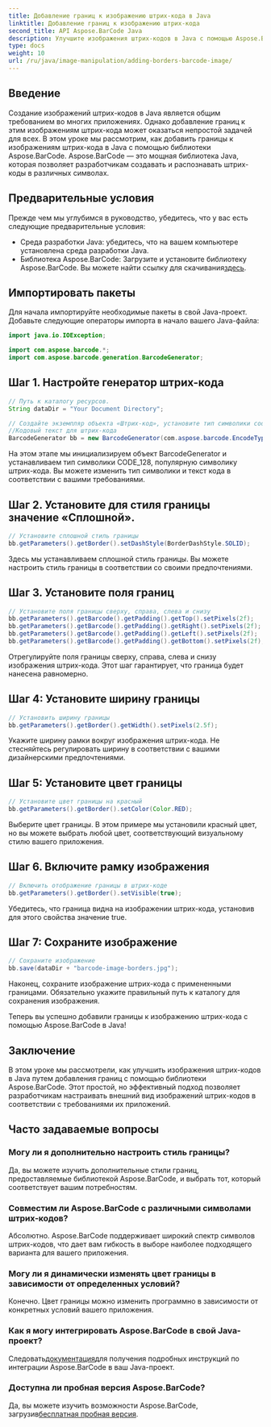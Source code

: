 ```yaml
---
title: Добавление границ к изображению штрих-кода в Java
linktitle: Добавление границ к изображению штрих-кода
second_title: API Aspose.BarCode Java
description: Улучшите изображения штрих-кодов в Java с помощью Aspose.BarCode, добавив настраиваемые границы. Следуйте этому пошаговому руководству, чтобы создать визуально привлекательное решение для штрих-кодов.
type: docs
weight: 10
url: /ru/java/image-manipulation/adding-borders-barcode-image/
---
```


## Введение

Создание изображений штрих-кодов в Java является общим требованием во многих приложениях. Однако добавление границ к этим изображениям штрих-кода может оказаться непростой задачей для всех. В этом уроке мы рассмотрим, как добавить границы к изображениям штрих-кода в Java с помощью библиотеки Aspose.BarCode. Aspose.BarCode — это мощная библиотека Java, которая позволяет разработчикам создавать и распознавать штрих-коды в различных символах.

## Предварительные условия

Прежде чем мы углубимся в руководство, убедитесь, что у вас есть следующие предварительные условия:

- Среда разработки Java: убедитесь, что на вашем компьютере установлена среда разработки Java.
- Библиотека Aspose.BarCode: Загрузите и установите библиотеку Aspose.BarCode. Вы можете найти ссылку для скачивания[здесь](https://releases.aspose.com/barcode/java/).

## Импортировать пакеты

Для начала импортируйте необходимые пакеты в свой Java-проект. Добавьте следующие операторы импорта в начало вашего Java-файла:

```java
import java.io.IOException;

import com.aspose.barcode.*;
import com.aspose.barcode.generation.BarcodeGenerator;
```

## Шаг 1. Настройте генератор штрих-кода

```java
// Путь к каталогу ресурсов.
String dataDir = "Your Document Directory";

// Создайте экземпляр объекта «Штрих-код», установите тип символики code128 и установите
//Кодовый текст для штрих-кода
BarcodeGenerator bb = new BarcodeGenerator(com.aspose.barcode.EncodeTypes.CODE_128, "1234567");
```

На этом этапе мы инициализируем объект BarcodeGenerator и устанавливаем тип символики CODE_128, популярную символику штрих-кода. Вы можете изменить тип символики и текст кода в соответствии с вашими требованиями.

## Шаг 2. Установите для стиля границы значение «Сплошной».

```java
// Установите сплошной стиль границы
bb.getParameters().getBorder().setDashStyle(BorderDashStyle.SOLID);
```

Здесь мы устанавливаем сплошной стиль границы. Вы можете настроить стиль границы в соответствии со своими предпочтениями.

## Шаг 3. Установите поля границ

```java
// Установите поля границы сверху, справа, слева и снизу
bb.getParameters().getBarcode().getPadding().getTop().setPixels(2f);
bb.getParameters().getBarcode().getPadding().getRight().setPixels(2f);
bb.getParameters().getBarcode().getPadding().getLeft().setPixels(2f);
bb.getParameters().getBarcode().getPadding().getBottom().setPixels(2f);
```

Отрегулируйте поля границы сверху, справа, слева и снизу изображения штрих-кода. Этот шаг гарантирует, что граница будет нанесена равномерно.

## Шаг 4: Установите ширину границы

```java
// Установить ширину границы
bb.getParameters().getBorder().getWidth().setPixels(2.5f);
```

Укажите ширину рамки вокруг изображения штрих-кода. Не стесняйтесь регулировать ширину в соответствии с вашими дизайнерскими предпочтениями.

## Шаг 5: Установите цвет границы

```java
// Установите цвет границы на красный
bb.getParameters().getBorder().setColor(Color.RED);
```

Выберите цвет границы. В этом примере мы установили красный цвет, но вы можете выбрать любой цвет, соответствующий визуальному стилю вашего приложения.

## Шаг 6. Включите рамку изображения

```java
// Включить отображение границы в штрих-коде
bb.getParameters().getBorder().setVisible(true);
```

Убедитесь, что граница видна на изображении штрих-кода, установив для этого свойства значение true.

## Шаг 7: Сохраните изображение

```java
// Сохраните изображение
bb.save(dataDir + "barcode-image-borders.jpg");
```

Наконец, сохраните изображение штрих-кода с примененными границами. Обязательно укажите правильный путь к каталогу для сохранения изображения.

Теперь вы успешно добавили границы к изображению штрих-кода с помощью Aspose.BarCode в Java!

## Заключение

В этом уроке мы рассмотрели, как улучшить изображения штрих-кодов в Java путем добавления границ с помощью библиотеки Aspose.BarCode. Этот простой, но эффективный подход позволяет разработчикам настраивать внешний вид изображений штрих-кодов в соответствии с требованиями их приложений.

## Часто задаваемые вопросы

### Могу ли я дополнительно настроить стиль границы?
Да, вы можете изучить дополнительные стили границ, предоставляемые библиотекой Aspose.BarCode, и выбрать тот, который соответствует вашим потребностям.

### Совместим ли Aspose.BarCode с различными символами штрих-кодов?
Абсолютно. Aspose.BarCode поддерживает широкий спектр символов штрих-кодов, что дает вам гибкость в выборе наиболее подходящего варианта для вашего приложения.

### Могу ли я динамически изменять цвет границы в зависимости от определенных условий?
Конечно. Цвет границы можно изменить программно в зависимости от конкретных условий вашего приложения.

### Как я могу интегрировать Aspose.BarCode в свой Java-проект?
 Следовать[документация](https://reference.aspose.com/barcode/java/)для получения подробных инструкций по интеграции Aspose.BarCode в ваш Java-проект.

### Доступна ли пробная версия Aspose.BarCode?
 Да, вы можете изучить возможности Aspose.BarCode, загрузив[бесплатная пробная версия](https://releases.aspose.com/).
